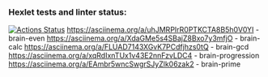 ### Hexlet tests and linter status:
[![Actions Status](https://github.com/ArsenyChutker/python-project-49/workflows/hexlet-check/badge.svg)](https://github.com/ArsenyChutker/python-project-49/actions)
https://asciinema.org/a/uhJMRPIrR0PTKCTA8B5h0V0YI - brain-even
https://asciinema.org/a/XdaGMe5s4SBajZ8Bxo7y3mfjO - brain-calc
https://asciinema.org/a/FLUAD7143XGvK7PCdfjhzs0tQ - brain-gcd
https://asciinema.org/a/xqRdIxnTUx1v43E2nnFzvLDC4 - brain-progression
https://asciinema.org/a/EAmbr5wncSwgrSJyZlk06zak2 - brain-prime


